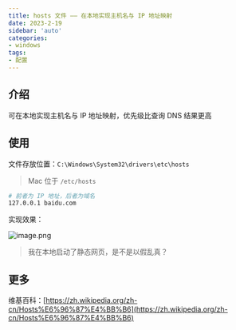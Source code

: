 ```yaml
---
title: hosts 文件 —— 在本地实现主机名与 IP 地址映射
date: 2023-2-19
sidebar: 'auto'
categories:
- windows
tags:
- 配置
---
```


## 介绍

可在本地实现主机名与 IP 地址映射，优先级比查询 DNS 结果更高

## 使用

文件存放位置：`C:\Windows\System32\drivers\etc\hosts`

> Mac 位于 `/etc/hosts`

```sh
# 前者为 IP 地址，后者为域名
127.0.0.1 baidu.com
```

实现效果：

![image.png](https://s2.loli.net/2023/02/19/da8bW4UmBtqHxe1.png)

> 我在本地启动了静态网页，是不是以假乱真？

## 更多

维基百科：[https://zh.wikipedia.org/zh-cn/Hosts%E6%96%87%E4%BB%B6](https://zh.wikipedia.org/zh-cn/Hosts%E6%96%87%E4%BB%B6)
